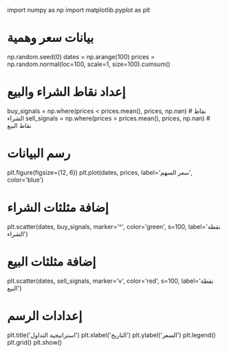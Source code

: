 import numpy as np
import matplotlib.pyplot as plt

# بيانات سعر وهمية
np.random.seed(0)
dates = np.arange(100)
prices = np.random.normal(loc=100, scale=1, size=100).cumsum()

# إعداد نقاط الشراء والبيع
buy_signals = np.where(prices < prices.mean(), prices, np.nan)  # نقاط الشراء
sell_signals = np.where(prices > prices.mean(), prices, np.nan)  # نقاط البيع

# رسم البيانات
plt.figure(figsize=(12, 6))
plt.plot(dates, prices, label='سعر السهم', color='blue')

# إضافة مثلثات الشراء
plt.scatter(dates, buy_signals, marker='^', color='green', s=100, label='نقطة الشراء')
# إضافة مثلثات البيع
plt.scatter(dates, sell_signals, marker='v', color='red', s=100, label='نقطة البيع')

# إعدادات الرسم
plt.title('استراتيجية التداول')
plt.xlabel('التاريخ')
plt.ylabel('السعر')
plt.legend()
plt.grid()
plt.show()
